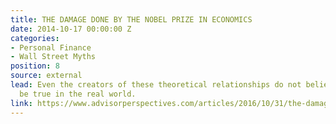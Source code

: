 ```yaml
---
title: THE DAMAGE DONE BY THE NOBEL PRIZE IN ECONOMICS
date: 2014-10-17 00:00:00 Z
categories:
- Personal Finance
- Wall Street Myths
position: 8
source: external
lead: Even the creators of these theoretical relationships do not believe them to
  be true in the real world.
link: https://www.advisorperspectives.com/articles/2016/10/31/the-damage-done-by-the-nobel-prize-in-economics
---
```


